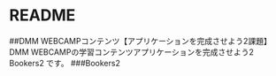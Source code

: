 # README
##DMM WEBCAMPコンテンツ【アプリケーションを完成させよう2課題】
DMM WEBCAMPの学習コンテンツアプリケーションを完成させよう2　Bookers2 です。
###Bookers2 

